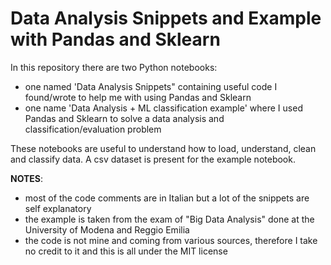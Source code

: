 # Data Analysis Snippets and Example with Pandas and Sklearn

In this repository there are two Python notebooks:
- one named 'Data Analysis Snippets" containing useful code I found/wrote to help me with using Pandas and Sklearn
- one name 'Data Analysis + ML classification example' where I used Pandas and Sklearn to solve a data analysis and classification/evaluation problem

These notebooks are useful to understand how to load, understand, clean and classify data.
A csv dataset is present for the example notebook.

**NOTES**: 
- most of the code comments are in Italian but a lot of the snippets are self explanatory
- the example is taken from the exam of "Big Data Analysis" done at the University of Modena and Reggio Emilia
- the code is not mine and coming from various sources, therefore I take no credit to it and this is all under the MIT license
